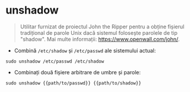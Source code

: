 # unshadow

> Utilitar furnizat de proiectul John the Ripper pentru a obține fișierul tradițional de parole Unix dacă sistemul folosește parolele de tip "shadow".
> Mai multe informații: <https://www.openwall.com/john/>.

- Combină `/etc/shadow` și `/etc/passwd` ale sistemului actual:

`sudo unshadow /etc/passwd /etc/shadow`

- Combinați două fișiere arbitrare de umbre și parole:

`sudo unshadow {{path/to/passwd}} {{path/to/shadow}}`
